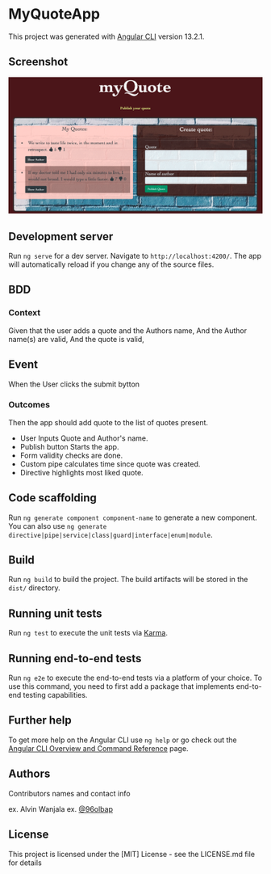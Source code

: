 # MyQuoteApp

This project was generated with [Angular CLI](https://github.com/angular/angular-cli) version 13.2.1.


## Screenshot
![image](img/scrnshot.png)
## Development server

Run `ng serve` for a dev server. Navigate to `http://localhost:4200/`. The app will automatically reload if you change any of the source files.

## BDD

### Context
Given that the user adds a quote and the Authors name,
And the Author name(s) are valid,
And the quote is valid,

## Event
When the User clicks the submit bytton

### Outcomes
Then the app should add quote to the list of quotes present.
- User Inputs Quote and Author's name.
- Publish button Starts the app.
- Form validity checks are done.
- Custom pipe calculates time since quote was created.
- Directive highlights most liked quote.


## Code scaffolding

Run `ng generate component component-name` to generate a new component. You can also use `ng generate directive|pipe|service|class|guard|interface|enum|module`.

## Build

Run `ng build` to build the project. The build artifacts will be stored in the `dist/` directory.

## Running unit tests

Run `ng test` to execute the unit tests via [Karma](https://karma-runner.github.io).

## Running end-to-end tests

Run `ng e2e` to execute the end-to-end tests via a platform of your choice. To use this command, you need to first add a package that implements end-to-end testing capabilities.

## Further help

To get more help on the Angular CLI use `ng help` or go check out the [Angular CLI Overview and Command Reference](https://angular.io/cli) page.

## Authors

Contributors names and contact info

ex. Alvin Wanjala 
ex. [@96olbap](https://github.com/96olbap/MyQuote-app)


## License

This project is licensed under the [MIT] License - see the LICENSE.md file for details
